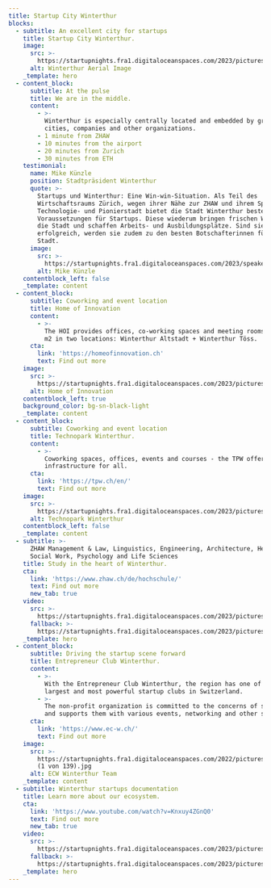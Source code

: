 ```yaml
---
title: Startup City Winterthur
blocks:
  - subtitle: An excellent city for startups
    title: Startup City Winterthur.
    image:
      src: >-
        https://startupnights.fra1.digitaloceanspaces.com/2023/pictures/winterthur.jpg
      alt: Winterthur Aerial Image
    _template: hero
  - content_block:
      subtitle: At the pulse
      title: We are in the middle.
      content:
        - >-
          Winterthur is especially centrally located and embedded by great
          cities, companies and other organizations.
        - 1 minute from ZHAW
        - 10 minutes from the airport
        - 20 minutes from Zurich
        - 30 minutes from ETH
    testimonial:
      name: Mike Künzle
      position: Stadtpräsident Winterthur
      quote: >-
        Startups und Winterthur: Eine Win-win-Situation. Als Teil des
        Wirtschaftsraums Zürich, wegen ihrer Nähe zur ZHAW und ihrem Spirit als
        Technologie- und Pionierstadt bietet die Stadt Winterthur beste
        Voraussetzungen für Startups. Diese wiederum bringen frischen Wind in
        die Stadt und schaffen Arbeits- und Ausbildungsplätze. Sind sie
        erfolgreich, werden sie zudem zu den besten Botschafterinnen für unsere
        Stadt.
      image:
        src: >-
          https://startupnights.fra1.digitaloceanspaces.com/2023/speakers/mike-kuenzle.jpg
        alt: Mike Künzle
    contentblock_left: false
    _template: content
  - content_block:
      subtitle: Coworking and event location
      title: Home of Innovation
      content:
        - >-
          The HOI provides offices, co-working spaces and meeting rooms on 6'000
          m2 in two locations: Winterthur Altstadt + Winterthur Töss.
      cta:
        link: 'https://homeofinnovation.ch'
        text: Find out more
    image:
      src: >-
        https://startupnights.fra1.digitaloceanspaces.com/2023/pictures/home-of-innovation.jpg
      alt: Home of Innovation
    contentblock_left: true
    background_color: bg-sn-black-light
    _template: content
  - content_block:
      subtitle: Coworking and event location
      title: Technopark Winterthur.
      content:
        - >-
          Coworking spaces, offices, events and courses - the TPW offers
          infrastructure for all.
      cta:
        link: 'https://tpw.ch/en/'
        text: Find out more
    image:
      src: >-
        https://startupnights.fra1.digitaloceanspaces.com/2023/pictures/technopark.jpg
      alt: Technopark Winterthur
    contentblock_left: false
    _template: content
  - subtitle: >-
      ZHAW Management & Law, Linguistics, Engineering, Architecture, Healh,
      Social Work, Psychology and Life Sciences
    title: Study in the heart of Winterthur.
    cta:
      link: 'https://www.zhaw.ch/de/hochschule/'
      text: Find out more
      new_tab: true
    video:
      src: >-
        https://startupnights.fra1.digitaloceanspaces.com/2023/pictures/zhaw-management-law.mp4
      fallback: >-
        https://startupnights.fra1.digitaloceanspaces.com/2023/pictures/winterthur.jpg
    _template: hero
  - content_block:
      subtitle: Driving the startup scene forward
      title: Entrepreneur Club Winterthur.
      content:
        - >-
          With the Entrepreneur Club Winterthur, the region has one of the
          largest and most powerful startup clubs in Switzerland.
        - >-
          The non-profit organization is committed to the concerns of startups
          and supports them with various events, networking and other services.
      cta:
        link: 'https://www.ec-w.ch/'
        text: Find out more
    image:
      src: >-
        https://startupnights.fra1.digitaloceanspaces.com/2022/pictures/impressions/031122_StartupNights_Tag1_
        (1 von 139).jpg
      alt: ECW Winterthur Team
    _template: content
  - subtitle: Winterthur startups documentation
    title: Learn more about our ecosystem.
    cta:
      link: 'https://www.youtube.com/watch?v=Knxuy4ZGnQ0'
      text: Find out more
      new_tab: true
    video:
      src: >-
        https://startupnights.fra1.digitaloceanspaces.com/2023/pictures/startup-city-winterthur.mp4
      fallback: >-
        https://startupnights.fra1.digitaloceanspaces.com/2023/pictures/winterthur.jpg
    _template: hero
---
```































